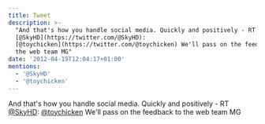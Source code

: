 ```yaml
---
title: Tweet
description: >-
  "And that's how you handle social media. Quickly and positively - RT
  [@SkyHD](https://twitter.com/@SkyHD):
  [@toychicken](https://twitter.com/@toychicken) We'll pass on the feedback to
  the web team MG"
date: '2012-04-19T12:04:17+01:00'
mentions:
  - '@SkyHD'
  - '@toychicken'
---
```

And that's how you handle social media. Quickly and positively - RT [@SkyHD](https://twitter.com/@SkyHD): [@toychicken](https://twitter.com/@toychicken) We'll pass on the feedback to the web team MG
